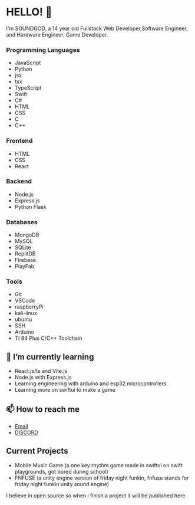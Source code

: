 # HELLO! 👋

I'm SOUNDGOD, a 14 year old Fullstack Web Developer,Software Engineer, and Hardware Engineer, Game Developer.

### Programming Languages
- JavaScript
- Python
- jsx
- tsx
- TypeScript
- Swift
- C#
- HTML
- CSS
- C
- C++

### Frontend
- HTML
- CSS
- React

### Backend
- Node.js
- Express.js
- Python Flask

### Databases
- MongoDB
- MySQL
- SQLite
- ReplitDB
- Firebase
- PlayFab

### Tools
- Git
- VSCode
- raspberryPi
- kali-linux
- ubuntu
- SSH
- Arduino
- TI 84 Plus C/C++ Toolchain

## 🌱 I’m currently learning
- React.js/ts and Vite.js
- Node.js with Express.js
- Learning engineering with arduino and esp32 microcontrollers
- Learning more on swiftui to make a game

## 📫 How to reach me
- [Email](mailto:cbysket@gmail.com)
- [DISCORD](https://discord.com/users/1189624341302882487)

## Current Projects
- Mobile Music Game (a one key rhythm game made in swiftui on swift playgrounds, got bored during school)
- FNFUSE (a unity engine version of friday night funkin, fnfuse stands for friday night funkin unity sound engine)

I believe in open source so when i finish a project it will be published here.
